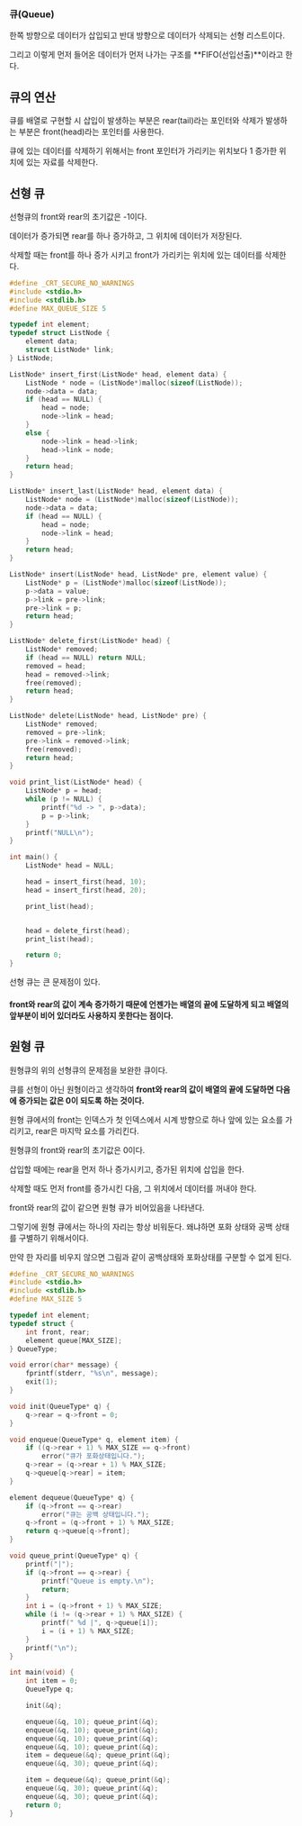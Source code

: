 ### 큐(Queue)
한쪽 방향으로 데이터가 삽입되고 반대 방향으로 데이터가 삭제되는 선형 리스트이다.

그리고 이렇게 먼저 들어온 데이터가 먼저 나가는 구조를 **FIFO(선입선출)**이라고 한다.

## 큐의 연산
큐를 배열로 구현할 시 삽입이 발생하는 부분은 rear(tail)라는 포인터와 삭제가 발생하는 부분은 front(head)라는 포인터를 사용한다. 

큐에 있는 데이터를 삭제하기 위해서는 front 포인터가 가리키는 위치보다 1 증가한 위치에 있는 자료를 삭제한다.

## 선형 큐
선형큐의 front와 rear의 초기값은 -1이다.

데이터가 증가되면 rear를 하나 증가하고, 그 위치에 데이터가 저장된다.

삭제할 때는 front를 하나 증가 시키고 front가 가리키는 위치에 있는 데이터를 삭제한다.
```c
#define _CRT_SECURE_NO_WARNINGS
#include <stdio.h>
#include <stdlib.h>
#define MAX_QUEUE_SIZE 5

typedef int element;
typedef struct ListNode {
    element data;
    struct ListNode* link;
} ListNode;

ListNode* insert_first(ListNode* head, element data) {
    ListNode * node = (ListNode*)malloc(sizeof(ListNode));
    node->data = data;
    if (head == NULL) {
        head = node;
        node->link = head;
    }
    else {
        node->link = head->link;
        head->link = node;
    }
    return head;
}

ListNode* insert_last(ListNode* head, element data) {
    ListNode* node = (ListNode*)malloc(sizeof(ListNode));
    node->data = data;
    if (head == NULL) {
        head = node;
        node->link = head;
    }
    return head;
}

ListNode* insert(ListNode* head, ListNode* pre, element value) {
    ListNode* p = (ListNode*)malloc(sizeof(ListNode));
    p->data = value;
    p->link = pre->link;
    pre->link = p;
    return head;
}

ListNode* delete_first(ListNode* head) {
    ListNode* removed;
    if (head == NULL) return NULL;
    removed = head;
    head = removed->link;
    free(removed);
    return head;
}

ListNode* delete(ListNode* head, ListNode* pre) {
    ListNode* removed;
    removed = pre->link;
    pre->link = removed->link;
    free(removed);
    return head;
}

void print_list(ListNode* head) {
    ListNode* p = head;
    while (p != NULL) {
        printf("%d -> ", p->data);
        p = p->link;
    }
    printf("NULL\n");
}

int main() {
    ListNode* head = NULL;

    head = insert_first(head, 10);
    head = insert_first(head, 20);

    print_list(head);


    head = delete_first(head);
    print_list(head);

    return 0;
}
```
선형 큐는 큰 문제점이 있다.

#### front와 rear의 값이 계속 증가하기 때문에 언젠가는 배열의 끝에 도달하게 되고 배열의 앞부분이 비어 있더라도 사용하지 못한다는 점이다.


## 원형 큐
원형큐의 위의 선형큐의 문제점을 보완한 큐이다.

큐를 선형이 아닌 원형이라고 생각하여 **front와 rear의 값이 배열의 끝에 도달하면 다음에 증가되는 값은 0이 되도록 하는 것이다.**

원형 큐에서의 front는 인덱스가 첫 인덱스에서 시계 방향으로 하나 앞에 있는 요소를 가리키고, rear은 마지막 요소를 가리킨다.

원형큐의 front와 rear의 초기값은 0이다.

삽입할 때에는 rear을 먼저 하나 증가시키고, 증가된 위치에 삽입을 한다.

삭제할 때도 먼저 front를 증가시킨 다음, 그 위치에서 데이터를 꺼내야 한다.

front와 rear의 값이 같으면 원형 큐가 비어있음을 나타낸다.

그렇기에 원형 큐에서는 하나의 자리는 항상 비워둔다. 왜냐하면 포화 상태와 공백 상태를 구별하기 위해서이다.

만약 한 자리를 비우지 않으면 그림과 같이 공백상태와 포화상태를 구분할 수 없게 된다.
```c
#define _CRT_SECURE_NO_WARNINGS
#include <stdio.h>
#include <stdlib.h>
#define MAX_SIZE 5

typedef int element;
typedef struct {
    int front, rear;
    element queue[MAX_SIZE];
} QueueType;

void error(char* message) {
    fprintf(stderr, "%s\n", message);
    exit(1);
}

void init(QueueType* q) {
    q->rear = q->front = 0;
}

void enqueue(QueueType* q, element item) {
    if ((q->rear + 1) % MAX_SIZE == q->front)
        error("큐가 포화상태입니다.");
    q->rear = (q->rear + 1) % MAX_SIZE;
    q->queue[q->rear] = item;
}

element dequeue(QueueType* q) {
    if (q->front == q->rear)
        error("큐는 공백 상태입니다.");
    q->front = (q->front + 1) % MAX_SIZE;
    return q->queue[q->front];
}

void queue_print(QueueType* q) {
    printf("|");
    if (q->front == q->rear) {
        printf("Queue is empty.\n");
        return;
    }
    int i = (q->front + 1) % MAX_SIZE;
    while (i != (q->rear + 1) % MAX_SIZE) {
        printf(" %d |", q->queue[i]);
        i = (i + 1) % MAX_SIZE;
    }
    printf("\n");
}

int main(void) {
    int item = 0;
    QueueType q;

    init(&q);

    enqueue(&q, 10); queue_print(&q);
    enqueue(&q, 10); queue_print(&q);
    enqueue(&q, 10); queue_print(&q);
    enqueue(&q, 10); queue_print(&q);
    item = dequeue(&q); queue_print(&q);
    enqueue(&q, 30); queue_print(&q);

    item = dequeue(&q); queue_print(&q);
    enqueue(&q, 30); queue_print(&q);
    enqueue(&q, 30); queue_print(&q);
    return 0;
}
```